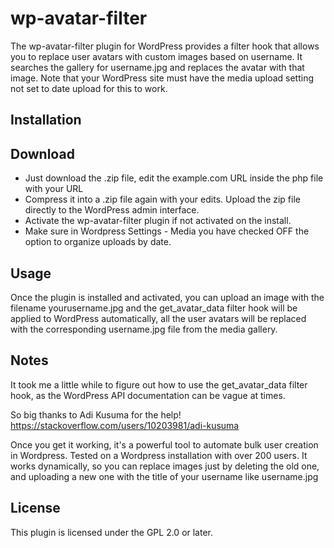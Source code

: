 # wp-avatar-filter

The wp-avatar-filter plugin for WordPress provides a filter hook that allows you to replace user avatars with custom images based on username. It searches the gallery for username.jpg and replaces the avatar with that image. Note that your WordPress site must have the media upload setting not set to date upload for this to work.

## Installation

## Download 
- Just download the .zip file, edit the example.com URL inside the php file with your URL
- Compress it into a .zip file again with your edits. Upload the zip file directly to the WordPress admin interface.
- Activate the wp-avatar-filter plugin if not activated on the install.
- Make sure in Wordpress Settings - Media you have checked OFF the option to organize uploads by date.

## Usage

Once the plugin is installed and activated, you can upload an image with the filename yourusername.jpg and the get_avatar_data filter hook will be applied to WordPress automatically, all the user avatars will be replaced with the corresponding username.jpg file from the media gallery.

## Notes

It took me a little while to figure out how to use the get_avatar_data filter hook, as the WordPress API documentation can be vague at times. 

So big thanks to Adi Kusuma for the help!
https://stackoverflow.com/users/10203981/adi-kusuma 

Once you get it working, it's a powerful tool to automate bulk user creation in Wordpress. Tested on a Wordpress installation with over 200 users. It works dynamically, so you can replace images just by deleting the old one, and uploading a new one with the title of your username like username.jpg

## License

This plugin is licensed under the GPL 2.0 or later.
